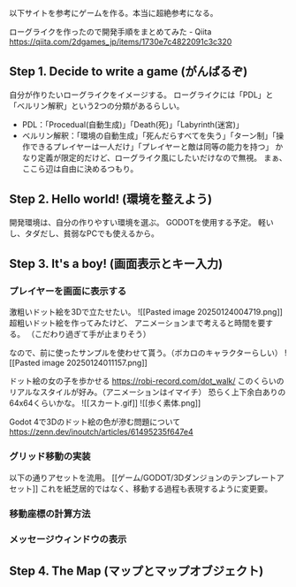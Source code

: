 以下サイトを参考にゲームを作る。本当に超絶参考になる。

ローグライクを作ったので開発手順をまとめてみた - Qiita
https://qiita.com/2dgames_jp/items/1730e7c4822091c3c320

## Step 1. Decide to write a game (がんばるぞ)

自分が作りたいローグライクをイメージする。
ローグライクには「PDL」と「ベルリン解釈」という2つの分類があるらしい。
- PDL：「Procedual(自動生成)」「Death(死)」「Labyrinth(迷宮)」
- ベルリン解釈：「環境の自動生成」「死んだらすべてを失う」「ターン制」「操作できるプレイヤーは一人だけ」「プレイヤーと敵は同等の能力を持つ」
かなり定義が限定的だけど、ローグライク風にしたいだけなので無視。
まぁ、ここら辺は自由に決めるつもり。

## Step 2. Hello world! (環境を整えよう)

開発環境は、自分の作りやすい環境を選ぶ。
GODOTを使用する予定。
軽いし、タダだし、貧弱なPCでも使えるから。

## Step 3. It's a boy! (画面表示とキー入力)

### プレイヤーを画面に表示する
激粗いドット絵を3Dで立たせたい。
![[Pasted image 20250124004719.png]]
超粗いドット絵を作ってみたけど、
アニメーションまで考えると時間を要する。
（こだわり過ぎて手が止まりそう）

なので、前に使ったサンプルを使わせて貰う。（ボカロのキャラクターらしい）
![[Pasted image 20250124011157.png]]

ドット絵の女の子を歩かせる
https://robi-record.com/dot_walk/
このくらいのリアルなスタイルが好み。（アニメーションはイマイチ）
恐らく上下余白ありの64x64くらいかな。
![[スカート.gif]]
![[歩く素体.png]]

Godot 4で3Dのドット絵の色が滲む問題について
https://zenn.dev/inoutch/articles/61495235f647e4

### グリッド移動の実装

以下の通りアセットを流用。
[[ゲーム/GODOT/3Dダンジョンのテンプレートアセット]]
これを紙芝居的ではなく、移動する過程も表現するように変更要。



### 移動座標の計算方法



### メッセージウィンドウの表示



## Step 4. The Map (マップとマップオブジェクト)

